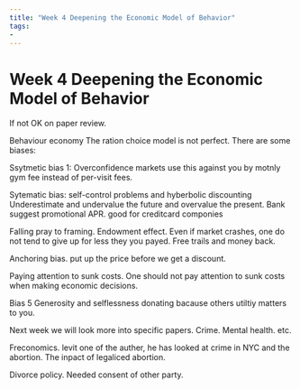 ```yaml
---
title: "Week 4 Deepening the Economic Model of Behavior"
tags:
- 
---
```

# Week 4 Deepening the Economic Model of Behavior

If not OK on paper review.

Behaviour economy
The ration choice model is not perfect. There are some biases:

Ssytmetic bias 1: Overconfidence
markets use this against you by motnly gym fee instead of per-visit fees.

Sytematic bias: self-control problems and hyberbolic discounting
Underestimate and undervalue the future and overvalue the present.
Bank suggest promotional APR. good for creditcard componies

Falling pray to framing. Endowment effect. Even if market crashes, one do not tend to give up for less they you payed.
Free trails and money back.

Anchoring bias. put up the price before we get a discount.

Paying attention to sunk costs.
One should not pay attention to sunk costs when making economic decisions.

Bias 5 Generosity and selflessness
donating bacause others utiltiy matters to you.

Next week we will look more into specific papers. Crime. Mental health. etc.

Freconomics. levit one of the auther, he has looked at crime in NYC and the abortion. The inpact of legaliced abortion.

Divorce policy. Needed consent of other party.

